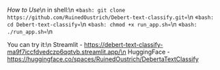 *How to Use*\n
in shell:\n
«`bash: git clone https://github.com/RuinedOustrich/Debert-text-classify.git«`\n
«`bash: cd Debert-text-classify«`\n
«`bash: chmod +x run_app.sh«`\n
«`bash: ./run_app.sh«`\n

You can try it:\n
Streamlit - https://debert-text-classify-ma9f7iccfdvedczp6qqtvb.streamlit.app/\n
HuggingFace - https://huggingface.co/spaces/RuinedOustrich/DebertaTextClassify
